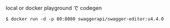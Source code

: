 
local or docker playground で codegen

```
$ docker run -d -p 80:8080 swaggerapi/swagger-editor:v4.4.0
```
